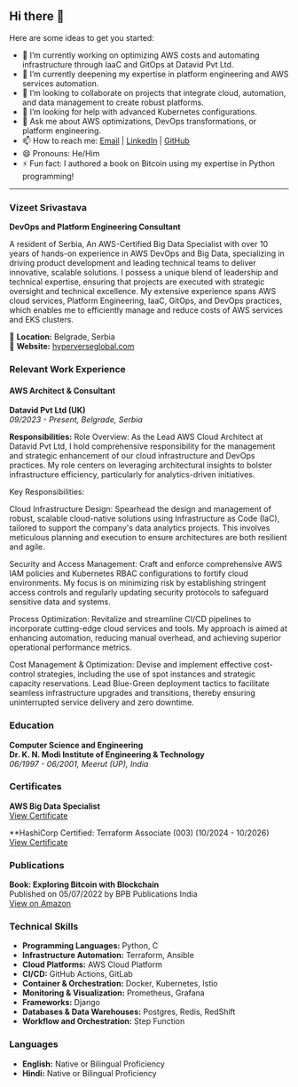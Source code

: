 ## Hi there 👋

<!--
**hyperverseglobalconsulting/hyperverseglobalconsulting** is a ✨ _special_ ✨ repository because its `README.md` (this file) appears on your GitHub profile.
-->

Here are some ideas to get you started:

- 🔭 I’m currently working on optimizing AWS costs and automating infrastructure through IaaC and GitOps at Datavid Pvt Ltd.
- 🌱 I’m currently deepening my expertise in platform engineering and AWS services automation.
- 👯 I’m looking to collaborate on projects that integrate cloud, automation, and data management to create robust platforms.
- 🤔 I’m looking for help with advanced Kubernetes configurations.
- 💬 Ask me about AWS optimizations, DevOps transformations, or platform engineering.
- 📫 How to reach me: [Email](mailto:vizeet@gmail.com) | [LinkedIn](https://linkedin.com/in/vizeet-srivastava) | [GitHub](https://github.com/hyperverseglobalconsulting)
- 😄 Pronouns: He/Him
- ⚡ Fun fact: I authored a book on Bitcoin using my expertise in Python programming!

---

### Vizeet Srivastava
**DevOps and Platform Engineering Consultant**

A resident of Serbia, An AWS-Certified Big Data Specialist with over 10 years of hands-on experience in AWS DevOps and Big Data, specializing in driving product development and leading technical teams to deliver innovative, scalable solutions. I possess a unique blend of leadership and technical expertise, ensuring that projects are executed with strategic oversight and technical excellence. My extensive experience spans AWS cloud services, Platform Engineering, IaaC, GitOps, and DevOps practices, which enables me to efficiently manage and reduce costs of AWS services and EKS clusters.

📍 **Location:** Belgrade, Serbia  
🔗 **Website:** [hyperverseglobal.com](https://hyperverseglobal.com/)  

### Relevant Work Experience
#### AWS Architect & Consultant
**Datavid Pvt Ltd (UK)**  
_09/2023 - Present, Belgrade, Serbia_

**Responsibilities:**
Role Overview: As the Lead AWS Cloud Architect at Datavid Pvt Ltd, I hold comprehensive responsibility for the management and strategic enhancement of our cloud infrastructure and DevOps practices. My role centers on leveraging architectural insights to bolster infrastructure efficiency, particularly for analytics-driven initiatives.

Key Responsibilities:

Cloud Infrastructure Design: Spearhead the design and management of robust, scalable cloud-native solutions using Infrastructure as Code (IaC), tailored to support the company's data analytics projects. This involves meticulous planning and execution to ensure architectures are both resilient and agile.

Security and Access Management: Craft and enforce comprehensive AWS IAM policies and Kubernetes RBAC configurations to fortify cloud environments. My focus is on minimizing risk by establishing stringent access controls and regularly updating security protocols to safeguard sensitive data and systems.

Process Optimization: Revitalize and streamline CI/CD pipelines to incorporate cutting-edge cloud services and tools. My approach is aimed at enhancing automation, reducing manual overhead, and achieving superior operational performance metrics.

Cost Management & Optimization: Devise and implement effective cost-control strategies, including the use of spot instances and strategic capacity reservations. Lead Blue-Green deployment tactics to facilitate seamless infrastructure upgrades and transitions, thereby ensuring uninterrupted service delivery and zero downtime.

### Education
**Computer Science and Engineering**  
**Dr. K. N. Modi Institute of Engineering & Technology**  
_06/1997 - 06/2001, Meerut (UP), India_

### Certificates
**AWS Big Data Specialist**  
[View Certificate](https://www.credly.com/badges/41b0129d-5d0a-490d-931fcd9b90e5a411/public_url)

**HashiCorp Certified: Terraform Associate (003)
(10/2024 - 10/2026)
[View Certificate](https://www.credly.com/earner/earned/badge/e87b2217-09a5-4456-8877-bbaad4c63e6f)

### Publications
**Book: Exploring Bitcoin with Blockchain**  
Published on 05/07/2022 by BPB Publications India  
[View on Amazon](https://www.amazon.com/Exploring-Bitcoin-Blockchain-Transaction-Prevention-ebook/dp/B0B4SR39TY)

### Technical Skills
- **Programming Languages:** Python, C
- **Infrastructure Automation:** Terraform, Ansible
- **Cloud Platforms:** AWS Cloud Platform
- **CI/CD:** GitHub Actions, GitLab
- **Container & Orchestration:** Docker, Kubernetes, Istio
- **Monitoring & Visualization:** Prometheus, Grafana
- **Frameworks:** Django
- **Databases & Data Warehouses:** Postgres, Redis, RedShift
- **Workflow and Orchestration:** Step Function

### Languages
- **English:** Native or Bilingual Proficiency
- **Hindi:** Native or Bilingual Proficiency
